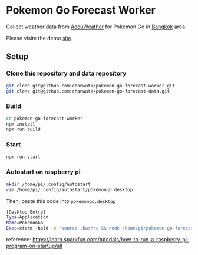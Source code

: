 # Pokemon Go Forecast Worker
Collect weather data from [AccuWeather](www.accuweather.com) for Pokemon Go in [Bangkok](https://goo.gl/maps/KRQ8vV3uuJn) area.

Please visite the demo [site](https://chanwutk.github.io/pokemon-go-forecast/).

## Setup

### Clone this repository and data repository
```bash
git clone git@github.com:chanwutk/pokemon-go-forecast-worker.git
git clone git@github.com:chanwutk/pokemon-go-forecast-data.git
```

### Build
```bash
cd pokemon-go-forecast-worker
npm install
npm run build
```

### Start
```bash
npm run start
```

### Autostart on raspberry pi
```bash
mkdir /home/pi/.config/autostart
vim /home/pi/.config/autostart/pokemongo.desktop
```
Then, paste this code into `pokemongo.desktop`
```bash
[Desktop Entry]
Type=Application
Name=PokemonGo
Exec=xterm -hold -e 'source .bashrc && node /home/pi/pokemon-go-forecast-worker/dist/app.js'
```
reference: https://learn.sparkfun.com/tutorials/how-to-run-a-raspberry-pi-program-on-startup/all
